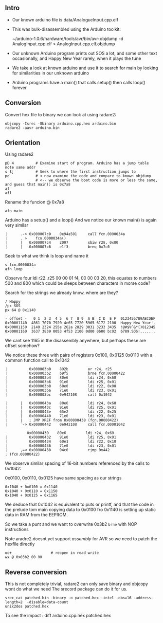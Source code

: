 ## Intro

* Our known arduino file is data/AnalogueInput.cpp.elf
* This was bulk-disassembled using the Arduino toolkit:

    ~/arduino-1.0.6/hardware/tools/avr/bin/avr-objdump -d AnalogInput.cpp.elf > AnalogInput.cpp.elf.objdump

* Our unknown Arduino program prints out SOS a lot, and some other text occasionally, and Happy New Year rarely, when it plays the tune
* We take a look at known arduino and use it to search for main by looking for similarities in our unknown arduino
* Arduino programs have a main() that calls setup() then calls loop() forever

## Conversion

Convert hex file to binary we can look at using radare2:

    objcopy -Isrec -Obinary arduino.cpp.hex arduino.bin
    radare2 -aavr arduino.bin

## Orientation

Using radare2

    pD 4          # Examine start of program. Arduino has a jump table note same addr
    s $j          # Seek to where the first instruction jumps to
    pd            # < now examine the code and compare to known objdump
                  # <-- we observe the boot code is more or less the same, and guess that main() is 0x7a8
    af
    afl

Rename the funcion @ 0x7a8

    afn main

Arduino has a setup() and a loop()
And we notice our known main() is again very similar

    |      .-> 0x000007c0    0e94a501     call fcn.0000034a
    |      . >    fcn.0000034a()
    |      |   0x000007c4    2097         sbiw r28, 0x00
    |      |   0x000007c6    e1f3         breq 0x7c0

Seek to what we think is loop and name it

    s fcn.0000034a
    afn loop

Observe four ldi r22..r25  00 00 01 f4, 00 00 03 20, this equates to numbers 500 and 800 which could be sleeps between characters in morse code?

Search for the strings we already know, where are they?

    / Happy
    /px SOS
    px 64 @ 0x1140

    - offset -   0 1  2 3  4 5  6 7  8 9  A B  C D  E F  0123456789ABCDEF
    0x00001140  4861 7070 7920 4e65 7720 5965 6172 2100  Happy New Year!.
    0x00001150  2140 2324 255e 262a 2829 3031 3233 3435  !@#$%^&*()012345
    0x00001160  3637 3839 0053 4f53 2100 0d00 0b00 bc02  6789.SOS!.......

We cant see 1165 in the disassembly anywhere, but perhaps these are offset somehow?

We notice these three with pairs of registers 0x100, 0x0125 0x0110 with a common function call to 0x1042

    |          0x000003b0    892b         or r24, r25
    |          0x000003b2    b9f5         brne fcn.00000422
    |          0x000003b4    80e6         ldi r24, 0x60
    |          0x000003b6    91e0         ldi r25, 0x01
    |          0x000003b8    60e0         ldi r22, 0x00
    |          0x000003ba    71e0         ldi r23, 0x01
    |          0x000003bc    0e942108     call 0x1042

    |      |   0x0000043a    80e6         ldi r24, 0x60
    |      |   0x0000043c    91e0         ldi r25, 0x01
    |      |   0x0000043e    65e2         ldi r22, 0x25
    |      |   0x00000440    71e0         ldi r23, 0x01
    |      |   ; JMP XREF from 0x00000438 (fcn.00000422)
    |      `-> 0x00000442    0e942108     call fcn.00001042

              0x00000430    80e6         ldi r24, 0x60
    |          0x00000432    91e0         ldi r25, 0x01
    |          0x00000434    60e1         ldi r22, 0x10
    |          0x00000436    71e0         ldi r23, 0x01
    |      ,=< 0x00000438    04c0         rjmp 0x442                        ; (fcn.00000422)


We observe similar spacing of 16-bit numbers referenced by the calls to 0x1042:

0x0100, 0x0110, 0x0125 have same spacing as our strings

    0x1040 + 0x0100 = 0x1140
    0x1040 + 0x0110 = 0x1150
    0x1040 + 0x0125 = 0x1165

We deduce that 0x1042 is equivalent to puts or printf, and that the code in the prelude tom main copying data to 0x0100 fro 0x1140 is setting up static data in RAM from the EEPROM.

So we take a punt and we want to overwrite 0x3b2 `brne` with NOP instructions

Note aradre2 doesnt yet support _assembly_ for AVR so we need to patch the hexfile directly

    oo+                  # reopen in read write
    wx @ 0x03b2 00 00

## Reverse conversion

This is not completely trivial, radare2 can only save binary and objcopy wont do what we need
The srecord package can do it for us.

    srec_cat patched.bin -binary -o patched.hex -intel -obs=16 -address-length=2  -disable=data-count 
    unix2dos patched.hex

To see the impact
:
    diff arduino.cpp.hex patched.hex

